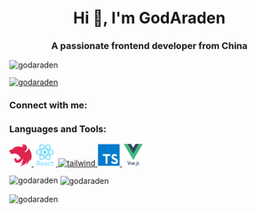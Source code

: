 <h1 align="center">Hi 👋, I'm GodAraden</h1>
<h3 align="center">A passionate frontend developer from China</h3>

<p align="left"> <img src="https://komarev.com/ghpvc/?username=godaraden&label=Profile%20views&color=0e75b6&style=flat" alt="godaraden" /> </p>

<p align="left"> <a href="https://github.com/ryo-ma/github-profile-trophy"><img src="https://github-profile-trophy.vercel.app/?username=godaraden" alt="godaraden" /></a> </p>

<h3 align="left">Connect with me:</h3>
<p align="left">
</p>

<h3 align="left">Languages and Tools:</h3>
<p align="left"> <a href="https://nestjs.com/" target="_blank" rel="noreferrer"> <img src="https://raw.githubusercontent.com/devicons/devicon/master/icons/nestjs/nestjs-plain.svg" alt="nestjs" width="40" height="40"/> </a> <a href="https://reactjs.org/" target="_blank" rel="noreferrer"> <img src="https://raw.githubusercontent.com/devicons/devicon/master/icons/react/react-original-wordmark.svg" alt="react" width="40" height="40"/> </a> <a href="https://tailwindcss.com/" target="_blank" rel="noreferrer"> <img src="https://www.vectorlogo.zone/logos/tailwindcss/tailwindcss-icon.svg" alt="tailwind" width="40" height="40"/> </a> <a href="https://www.typescriptlang.org/" target="_blank" rel="noreferrer"> <img src="https://raw.githubusercontent.com/devicons/devicon/master/icons/typescript/typescript-original.svg" alt="typescript" width="40" height="40"/> </a> <a href="https://vuejs.org/" target="_blank" rel="noreferrer"> <img src="https://raw.githubusercontent.com/devicons/devicon/master/icons/vuejs/vuejs-original-wordmark.svg" alt="vuejs" width="40" height="40"/> </a> </p>

<p><img align="left" src="https://github-readme-stats.vercel.app/api/top-langs?username=godaraden&show_icons=true&theme=highcontrast&locale=zh&layout=compact" alt="godaraden" /></p>

<p>&nbsp;<img align="center" src="https://github-readme-stats.vercel.app/api?username=godaraden&show_icons=true&locale=en" alt="godaraden" /></p>

<p><img align="center" src="https://github-readme-streak-stats.herokuapp.com/?user=godaraden&" alt="godaraden" /></p>

